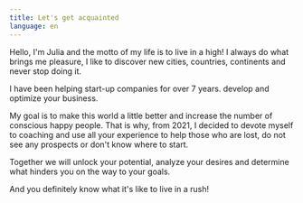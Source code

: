 ```yaml
---
title: Let's get acquainted
language: en
---
```


<p>Hello, I'm Julia and <span class='text-caveat'>the motto of my life is to live in a high!</span> I always do what
brings me pleasure, I like to discover new cities, countries, continents and
never stop doing it.</p>

<p>I have been helping start-up companies for <span class='text-caveat'>over 7 years</span>.
develop and optimize your business.</p>

<p>My goal is to make this world a little better and increase the number of
<span class='text-caveat'>conscious happy people.</span> That is why, from 2021, I decided to devote myself to
coaching and use all your experience to help those who are lost, do not see any
prospects or don't know where to start.</p>

<p>Together we will unlock your potential, analyze your desires and determine what
hinders you on the way to your goals.</p>
<p><span class='text-caveat'>And you definitely know what it's like to live in a rush!</span></p>
